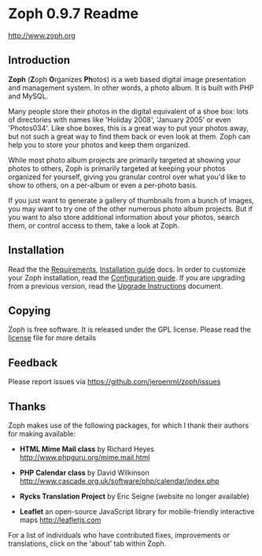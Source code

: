 # Zoph 0.9.7 Readme #
http://www.zoph.org

## Introduction ##

**Zoph** (**Z**oph **O**rganizes **Ph**otos) is a web based digital image presentation and management system. In other words, a photo album. It is built with PHP and MySQL.

Many people store their photos in the digital equivalent of a shoe box: lots of directories with names like 'Holiday 2008', 'January 2005' or even 'Photos034'. Like shoe boxes, this is a great way to put your photos away, but not such a great way to find them back or even look at them. Zoph can help you to store your photos and keep them organized.

While most photo album projects are primarily targeted at showing your photos to others, Zoph is primarily targeted at keeping your photos organized for yourself, giving you granular control over what you'd like to show to others, on a per-album or even a per-photo basis.

If you just want to generate a gallery of thumbnails from a bunch of images, you may want to try one of the other numerous photo album projects. But if you want to also store additional information about your photos, search them, or control access to them, take a look at Zoph.

## Installation ##

Read the the [Requirements](docs/REQUIREMENTS.md), [Installation guide](docs/INSTALL.md) docs. In order to customize your Zoph installation, read the [Configuration guide](docs/CONFIGURATION). If you are upgrading from a previous version, read the [Upgrade Instructions](docs/UPGRADE.md) document.

## Copying ##

Zoph is free software.  It is released under the GPL license. Please read the [license](COPYING) file for more details

## Feedback ##
   
Please report issues via https://github.com/jeroenrnl/zoph/issues

## Thanks ##

Zoph makes use of the following packages, for which I thank their authors for making available:

* **HTML Mime Mail class** by Richard Heyes http://www.phpguru.org/mime.mail.html

* **PHP Calendar class** by David Wilkinson http://www.cascade.org.uk/software/php/calendar/index.php

* **Rycks Translation Project** by Eric Seigne (website no longer available)   

* **Leaflet** an open-source JavaScript library for mobile-friendly interactive maps http://leafletjs.com

For a list of individuals who have contributed fixes, improvements or translations, click on the 'about' tab within Zoph.
